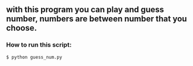 ## with this program you can play and guess number, numbers are between number that you choose.
### How to run this script:
```
$ python guess_num.py
```
